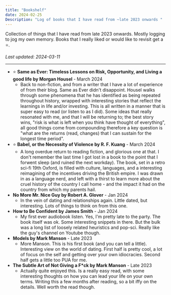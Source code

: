 ```yaml
---
title: "Bookshelf"
date: 2024-02-25
Description: "Log of books that I have read from ~late 2023 onwards "
---
```

Collection of things that I have read from late 2023 onwards. Mostly logging to jog my own memory. Books that I really liked or would like to revisit get a ⭐.

*Last updated: 2024-03-11*

---

- ⭐ **Same as Ever: Timeless Lessons on Risk, Opportunity, and Living a good life by Morgan Housel** - March 2024
	- Back to non-fiction, and from a writer that I have a lot of experience of from their blog. Same as Ever didn't disappoint. Housel walks through some phenomena that he has identified as being repeated throughout history, wrapped with interesting stories that reflect the learnings in life and/or investing. This is all written in a manner that is super easy to read (or listen to as I did). Some ideas that really resonated with me, and that I will be returning to; the best story wins, "risk is what is left when you think have thought of everything", all good things come from compounding therefore a key question is "what are the returns (read, changes) that I can sustain for the longest time period".
- ⭐ **Babel, or the Necessity of Violence by R. F. Kuang** - March 2024
	- A long overdue return to reading fiction, and glorious one at that. I don't remember the last time I got lost in a book to the point that I forwent sleep (and ruined the next workday). The book, set in a retro sci-fi 19th Oxford, is filled with culture, languages, and a interesting reimagining of the incentives driving the British empire. I was drawn in as a language nerd, and left with a thirst to learn more about the cruel history of the country I call home - and the impact it had on the country from which my parents hail. 
- **No More Mr. Nice Guy by Robert A. Glover** - Jan 2024
    - In the vein of dating and relationships again. Little dated, but interesting. Lots of things to think on from this one. 
- **How to Be Confident by James Smith** - Jan 2024
    - My first ever audiobook listen. Yes, I'm pretty late to the party. The book itself was ok. Some interesting snippets in there. But the bulk was a long list of loosely related heuristics and pop-sci. Really like the guy's channel on Youtube though. 
- **Models by Mark Manson** - Late 2023
    - More Manson. This is his first book (and you can tell a little). Interesting view on the world of dating. First half is pretty cool, a lot of focus on the self and getting over your own idiocracies. Second half gets a little too PUA for me. 
- **The Subtle Art of Not Giving a F*ck by Mark Manson** - Late 2023
    - Actually quite enjoyed this. Is a really easy read, with some interesting thoughts on how you can lead your life on your own terms. Writing this a few months after reading, so a bit iffy on the details. Well worth the read though.

